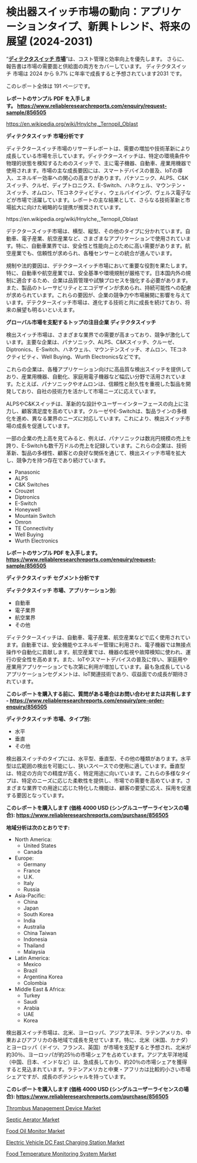 <p><h1>検出器スイッチ市場の動向：アプリケーションタイプ、新興トレンド、将来の展望 (2024-2031)</h1></p><p>&ldquo;<strong><a href="https://www.reliableresearchreports.com/detector-switches-r856505?utm_campaign=107&utm_medium=9&utm_source=Github&utm_content=ia&utm_term=19102024&utm_id=detector-switches">ディテクタスイッチ 市場</a></strong>&rdquo;は、コスト管理と効率向上を優先します。 さらに、報告書は市場の需要面と供給面の両方をカバーしています。 ディテクタスイッチ 市場は 2024 から 9.7% に年率で成長すると予想されています2031 です。</p>
<p>このレポート全体は 191 ページです。</p>
<p><strong>レポートのサンプル PDF を入手します。&nbsp;<a href="https://www.reliableresearchreports.com/enquiry/request-sample/856505?utm_campaign=107&utm_medium=9&utm_source=Github&utm_content=ia&utm_term=19102024&utm_id=detector-switches">https://www.reliableresearchreports.com/enquiry/request-sample/856505</a></strong></p>
<p><a href="https://en.wikipedia.org/wiki/Hnylche,_Ternopil_Oblast?utm_campaign=107&utm_medium=9&utm_source=Github&utm_content=ia&utm_term=19102024&utm_id=detector-switches">https://en.wikipedia.org/wiki/Hnylche,_Ternopil_Oblast</a></p>
<p><strong>ディテクタスイッチ 市場分析です</strong></p>
<p><p>ディテクタースイッチ市場のリサーチレポートは、需要の増加や技術革新により成長している市場を示しています。ディテクタースイッチは、特定の環境条件や物理的状態を検知するためのスイッチで、主に電子機器、自動車、産業用機器で使用されます。市場の主な成長要因には、スマートデバイスの普及、IoTの導入、エネルギー効率への関心の高まりがあります。パナソニック、ALPS、C&Kスイッチ、クルゼ、ディプトロニクス、E-Switch、ハネウェル、マウンテン・スイッチ、オムロン、TEコネクティビティ、ウェルバイイング、ヴェルス電子などが市場で活躍しています。レポートの主な結果として、さらなる技術革新と市場拡大に向けた戦略的な提携が推奨されています。</p></p>
<p>https://en.wikipedia.org/wiki/Hnylche,_Ternopil_Oblast</p>
<p><p>デテクタースイッチ市場は、横型、縦型、その他のタイプに分かれています。自動車、電子産業、航空産業など、さまざまなアプリケーションで使用されています。特に、自動車業界では、安全性と性能向上のために高い需要があります。航空産業でも、信頼性が求められ、各種センサーとの統合が進んでいます。</p><p>規制や法的要因は、デテクタースイッチ市場において重要な役割を果たします。特に、自動車や航空産業では、安全基準や環境規制が厳格です。日本国内外の規制に適合するため、企業は品質管理や試験プロセスを強化する必要があります。また、製品のトレーサビリティとエコデザインが求められ、持続可能性への配慮が求められています。これらの要因が、企業の競争力や市場展開に影響を与えています。デテクタースイッチ市場は、進化する技術と共に成長を続けており、将来の展望も明るいといえます。</p></p>
<p><strong>グローバル市場を支配するトップの注目企業 ディテクタスイッチ</strong></p>
<p><p>検出スイッチ市場は、さまざまな業界での需要が高まっており、競争が激化しています。主要な企業は、パナソニック、ALPS、C&Kスイッチ、クルーゼ、Diptronics、E-Switch、ハネウェル、マウンテンスイッチ、オムロン、TEコネクティビティ、Well Buying、Wurth Electronicsなどです。</p><p>これらの企業は、各種アプリケーション向けに高品質な検出スイッチを提供しており、産業用機器、自動化、家庭用電子機器など幅広い分野で活用されています。たとえば、パナソニックやオムロンは、信頼性と耐久性を重視した製品を開発しており、自社の技術力を活かして市場ニーズに応えています。</p><p>ALPSやC&Kスイッチは、革新的な設計やユーザーインターフェースの向上に注力し、顧客満足度を高めています。クルーゼやE-Switchは、製品ラインの多様化を進め、異なる業界のニーズに対応しています。これにより、検出スイッチ市場の成長を促進しています。</p><p>一部の企業の売上高を見てみると、例えば、パナソニックは数兆円規模の売上を誇り、E-Switchも数千万ドルの売上を記録しています。これらの企業は、技術革新、製品の多様性、顧客との良好な関係を通じて、検出スイッチ市場を拡大し、競争力を持つ存在であり続けています。</p></p>
<p><ul><li>Panasonic</li><li>ALPS</li><li>C&K Switches</li><li>Crouzet</li><li>Diptronics</li><li>E-Switch</li><li>Honeywell</li><li>Mountain Switch</li><li>Omron</li><li>TE Connectivity</li><li>Well Buying</li><li>Wurth Electronics</li></ul></p>
<p><strong>レポートのサンプル PDF を入手します。 <a href="https://www.reliableresearchreports.com/enquiry/request-sample/856505?utm_campaign=107&utm_medium=9&utm_source=Github&utm_content=ia&utm_term=19102024&utm_id=detector-switches">https://www.reliableresearchreports.com/enquiry/request-sample/856505</a></strong></p>
<p><strong>ディテクタスイッチ セグメント分析です</strong></p>
<p><strong>ディテクタスイッチ 市場、アプリケーション別:</strong></p>
<p><ul><li>自動車</li><li>電子業界</li><li>航空業界</li><li>その他</li></ul></p>
<p><p>ディテクタースイッチは、自動車、電子産業、航空産業などで広く使用されています。自動車では、安全機能やエネルギー管理に利用され、電子機器では無接点操作や自動化に貢献します。航空産業では、機器の監視や故障検知に使われ、運行の安全性を高めます。また、IoTやスマートデバイスの普及に伴い、家庭用や産業用アプリケーションでも次第に利用が増加しています。最も急成長しているアプリケーションセグメントは、IoT関連技術であり、収益面での成長が期待されています。</p></p>
<p><strong>このレポートを購入する前に、質問がある場合はお問い合わせまたは共有します - <a href="https://www.reliableresearchreports.com/enquiry/pre-order-enquiry/856505?utm_campaign=107&utm_medium=9&utm_source=Github&utm_content=ia&utm_term=19102024&utm_id=detector-switches">https://www.reliableresearchreports.com/enquiry/pre-order-enquiry/856505</a></strong></p>
<p><strong>ディテクタスイッチ 市場、タイプ別:</strong></p>
<p><ul><li>水平</li><li>垂直</li><li>その他</li></ul></p>
<p><p>検出器スイッチのタイプには、水平型、垂直型、その他の種類があります。水平型は広範囲の検出を可能にし、狭いスペースでの使用に適しています。垂直型は、特定の方向での精度が高く、特定用途に向いています。これらの多様なタイプは、特定のニーズに応じた柔軟性を提供し、市場での需要を高めています。さまざまな業界での用途に応じた特化した機能は、顧客の要望に応え、採用を促進する要因となっています。</p></p>
<p><strong>このレポートを購入します (価格 4000 USD (シングルユーザーライセンスの場合): <a href="https://www.reliableresearchreports.com/purchase/856505?utm_campaign=107&utm_medium=9&utm_source=Github&utm_content=ia&utm_term=19102024&utm_id=detector-switches">https://www.reliableresearchreports.com/purchase/856505</a></strong></p>
<p><strong>地域分析は次のとおりです:</strong></p>
<p><ul>
    <li>
        North America:
        <ul>
            <li>United States</li>
            <li>Canada</li>
        </ul>
    </li>
    <li>
        Europe:
        <ul>
            <li>Germany</li>
            <li>France</li>
            <li>U.K.</li>
            <li>Italy</li>
            <li>Russia</li>
        </ul>
    </li>
    <li>
        Asia-Pacific:
        <ul>
            <li>China</li>
            <li>Japan</li>
            <li>South Korea</li>
            <li>India</li>
            <li>Australia</li>
            <li>China Taiwan</li>
            <li>Indonesia</li>
            <li>Thailand</li>
            <li>Malaysia</li>
        </ul>
    </li>
    <li>
        Latin America:
        <ul>
            <li>Mexico</li>
            <li>Brazil</li>
            <li>Argentina Korea</li>
            <li>Colombia</li>
        </ul>
    </li>
    <li>
        Middle East & Africa:
        <ul>
            <li>Turkey</li>
            <li>Saudi</li>
            <li>Arabia</li>
            <li>UAE</li>
            <li>Korea</li>
        </ul>
    </li>
    </ul></p>
<p><p>検出器スイッチ市場は、北米、ヨーロッパ、アジア太平洋、ラテンアメリカ、中東およびアフリカの各地域で成長を見せています。特に、北米（米国、カナダ）とヨーロッパ（ドイツ、フランス、英国）が市場を支配すると予想され、北米が約30％、ヨーロッパが約25％の市場シェアを占めています。アジア太平洋地域（中国、日本、インドなど）は、急成長しており、約20％の市場シェアを獲得すると見込まれています。ラテンアメリカと中東・アフリカは比較的小さい市場シェアですが、成長のポテンシャルを持っています。</p></p>
<p><strong>このレポートを購入します (価格 4000 USD (シングルユーザーライセンスの場合): <a href="https://www.reliableresearchreports.com/purchase/856505?utm_campaign=107&utm_medium=9&utm_source=Github&utm_content=ia&utm_term=19102024&utm_id=detector-switches">https://www.reliableresearchreports.com/purchase/856505</a></strong></p>
<p><p><a href="https://github.com/ChristianClark406/Market-Research-Report-List-1/blob/main/thrombus-management-device-market.md?utm_campaign=107&utm_medium=9&utm_source=Github&utm_content=ia&utm_term=19102024&utm_id=detector-switches">Thrombus Management Device Market</a></p><p><a href="https://www.linkedin.com/pulse/global-septic-aerator-market-analysis-trends-forecasts-growth-u9tdc?utm_campaign=107&utm_medium=9&utm_source=Github&utm_content=ia&utm_term=19102024&utm_id=detector-switches">Septic Aerator Market</a></p><p><a href="https://issuu.com/reportprime-2/docs/food-oil-monitor-market-size-2030.p_307437f1c353d9?utm_campaign=107&utm_medium=9&utm_source=Github&utm_content=ia&utm_term=19102024&utm_id=detector-switches">Food Oil Monitor Market</a></p><p><a href="https://github.com/LacThu1/Market-Research-Report-List-1/blob/main/electric-vehicle-dc-fast-charging-station-market.md?utm_campaign=107&utm_medium=9&utm_source=Github&utm_content=ia&utm_term=19102024&utm_id=detector-switches">Electric Vehicle DC Fast Charging Station Market</a></p><p><a href="https://issuu.com/reportprime-2/docs/food-temperature-monitoring-system-_17db2b4cfca0c7?utm_campaign=107&utm_medium=9&utm_source=Github&utm_content=ia&utm_term=19102024&utm_id=detector-switches">Food Temperature Monitoring System Market</a></p></p>